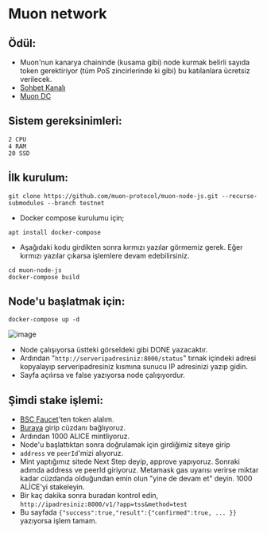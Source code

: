 # Muon network

## Ödül:

* Muon'nun kanarya chaininde (kusama gibi) node kurmak belirli sayıda token gerektiriyor (tüm PoS zincirlerinde ki gibi) bu katılanlara ücretsiz verilecek.
* [Sohbet Kanalı](https://t.me/MuonNetworkTurkish)
* [Muon DC](https://discord.gg/muon)

## Sistem gereksinimleri:
```
2 CPU
4 RAM
20 SSD
```

## İlk kurulum:
```
git clone https://github.com/muon-protocol/muon-node-js.git --recurse-submodules --branch testnet
```

* Docker compose kurulumu için;

```
apt install docker-compose
```

* Aşağıdaki kodu girdikten sonra kırmızı yazılar görmemiz gerek. Eğer kırmızı yazılar çıkarsa işlemlere devam edebilirsiniz.

```
cd muon-node-js
docker-compose build
```

## Node'u başlatmak için:

```
docker-compose up -d
```

![image](https://user-images.githubusercontent.com/101149671/213519322-d3ab9641-2eeb-4e19-bdd7-ea580ad089f6.png)

* Node çalışıyorsa üstteki görseldeki gibi DONE yazacaktır.
* Ardından "`http://serveripadresiniz:8000/status`" tırnak içindeki adresi kopyalayıp serveripadresiniz kısmına sunucu IP adresinizi yazıp gidin. 
* Sayfa açılırsa ve false yazıyorsa node çalışıyordur.

## Şimdi stake işlemi:

* [BSC Faucet](https://testnet.bnbchain.org/faucet-smart)'ten token alalım.
* [Buraya](https://alice.muon.net/join) girip cüzdanı bağlıyoruz.
* Ardından 1000 ALICE mintliyoruz. 
* Node'u başlattıktan sonra doğrulamak için girdiğimiz siteye girip
* `address` ve `peerId`'mizi alıyoruz. 
* Mint yaptığımız sitede Next Step deyip, approve yapıyoruz. Sonraki adımda address ve peerId giriyoruz. Metamask gas uyarısı verirse miktar kadar cüzdanda olduğundan emin olun "yine de devam et" deyin. 1000 ALİCE'yi stakeleyin. 
* Bir kaç dakika sonra buradan kontrol edin, `http://ipadresiniz:8000/v1/?app=tss&method=test`
* Bu sayfada `{"success":true,"result":{"confirmed":true, ... }}` yazıyorsa işlem tamam.
